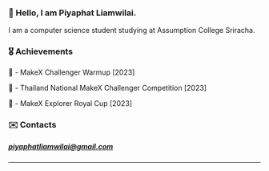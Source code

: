 ### 👋 Hello, I am Piyaphat Liamwilai. 
I am a computer science student studying at Assumption College Sriracha.
### 🎖️ Achievements
🥇 - MakeX Challenger Warmup [2023]

🥈 - Thailand National MakeX Challenger Competition [2023]

🥉 - MakeX Explorer Royal Cup [2023]
### ✉️ Contacts
##### piyaphatliamwilai@gmail.com
---
